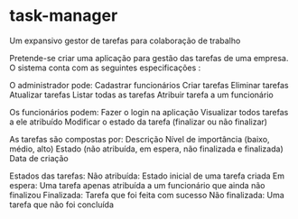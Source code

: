 # task-manager
 Um expansivo gestor de tarefas para colaboração de trabalho

Pretende-se criar uma aplicação para gestão das tarefas de uma empresa. O sistema conta com as seguintes
especificações :

O administrador pode:
    Cadastrar funcionários
    Criar tarefas
    Eliminar tarefas
    Atualizar tarefas
    Listar todas as tarefas
    Atribuir tarefa a um funcionário

Os funcionários podem:
    Fazer o login na aplicação
    Visualizar todos tarefas a ele atribuído
    Modificar o estado da tarefa (finalizar ou não finalizar)

As tarefas são compostas por:
    Descrição
    Nível de importância (baixo, médio, alto)
    Estado (não atribuída, em espera, não finalizada e finalizada)
    Data de criação
    
Estados das tarefas:
    Não atribuída: Estado inicial de uma tarefa criada
    Em espera: Uma tarefa apenas atribuída a um funcionário que ainda não finalizou
    Finalizada: Tarefa que foi feita com sucesso
    Não finalizada: Uma tarefa que não foi concluída